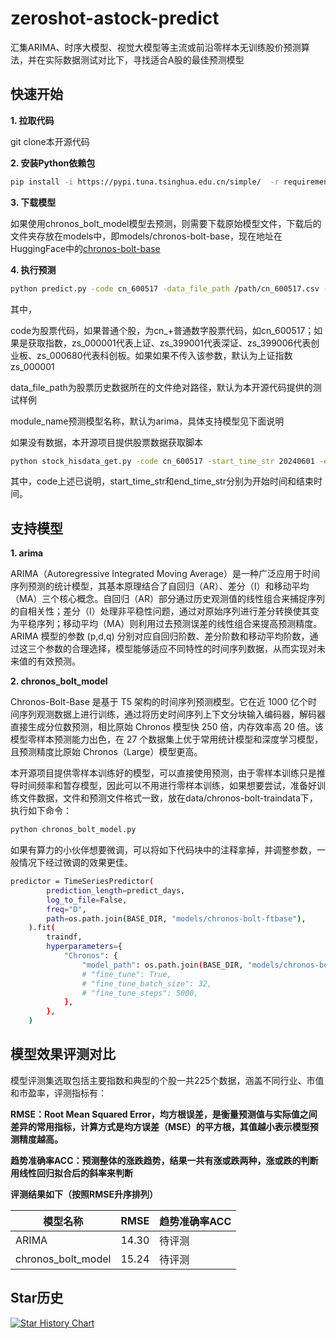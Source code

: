 # zeroshot-astock-predict
汇集ARIMA、时序大模型、视觉大模型等主流或前沿零样本无训练股价预测算法，并在实际数据测试对比下，寻找适合A股的最佳预测模型

## 快速开始

**1. 拉取代码**

git clone本开源代码

**2. 安装Python依赖包**

```bash
pip install -i https://pypi.tuna.tsinghua.edu.cn/simple/  -r requirements.txt
```
**3. 下载模型**

如果使用chronos_bolt_model模型去预测，则需要下载原始模型文件，下载后的文件夹存放在models中，即models/chronos-bolt-base，现在地址在HuggingFace中的[chronos-bolt-base](https://huggingface.co/amazon/chronos-bolt-base)

**4. 执行预测**

```bash
python predict.py -code cn_600517 -data_file_path /path/cn_600517.csv -module_name chronos_bolt_model
```

其中，

code为股票代码，如果普通个股，为cn_+普通数字股票代码，如cn_600517；如果是获取指数，zs_000001代表上证、zs_399001代表深证、zs_399006代表创业板、zs_000680代表科创板。如果如果不传入该参数，默认为上证指数zs_000001

data_file_path为股票历史数据所在的文件绝对路径，默认为本开源代码提供的测试样例

module_name预测模型名称，默认为arima，具体支持模型见下面说明

如果没有数据，本开源项目提供股票数据获取脚本

```bash
python stock_hisdata_get.py -code cn_600517 -start_time_str 20240601 -end_time_str 20250701
```

其中，code上述已说明，start_time_str和end_time_str分别为开始时间和结束时间。

## 支持模型

**1. arima**

ARIMA（Autoregressive Integrated Moving Average）是一种广泛应用于时间序列预测的统计模型，其基本原理结合了自回归（AR）、差分（I）和移动平均（MA）三个核心概念。自回归（AR）部分通过历史观测值的线性组合来捕捉序列的自相关性；差分（I）处理非平稳性问题，通过对原始序列进行差分转换使其变为平稳序列；移动平均（MA）则利用过去预测误差的线性组合来提高预测精度。ARIMA 模型的参数 (p,d,q) 分别对应自回归阶数、差分阶数和移动平均阶数，通过这三个参数的合理选择，模型能够适应不同特性的时间序列数据，从而实现对未来值的有效预测。

**2. chronos_bolt_model**

Chronos-Bolt-Base 是基于 T5 架构的时间序列预测模型。它在近 1000 亿个时间序列观测数据上进行训练，通过将历史时间序列上下文分块输入编码器，解码器直接生成分位数预测，相比原始 Chronos 模型快 250 倍，内存效率高 20 倍。该模型零样本预测能力出色，在 27 个数据集上优于常用统计模型和深度学习模型，且预测精度比原始 Chronos（Large）模型更高。

本开源项目提供零样本训练好的模型，可以直接使用预测，由于零样本训练只是推导时间频率和暂存模型，因此可以不用进行零样本训练，如果想要尝试，准备好训练文件数据，文件和预测文件格式一致，放在data/chronos-bolt-traindata下，执行如下命令：

```bash
python chronos_bolt_model.py
```
如果有算力的小伙伴想要微调，可以将如下代码块中的注释拿掉，并调整参数，一般情况下经过微调的效果更佳。

```bash
predictor = TimeSeriesPredictor(
        prediction_length=predict_days,
        log_to_file=False,
        freq="D",
        path=os.path.join(BASE_DIR, "models/chronos-bolt-ftbase"),
    ).fit(
        traindf,
        hyperparameters={
            "Chronos": {
                "model_path": os.path.join(BASE_DIR, "models/chronos-bolt-base"),
                # "fine_tune": True,
                # "fine_tune_batch_size": 32,
                # "fine_tune_steps": 5000,
            },
        },
    )
```

## 模型效果评测对比

模型评测集选取包括主要指数和典型的个股一共225个数据，涵盖不同行业、市值和市盈率，评测指标有：

**RMSE：Root Mean Squared Error，均方根误差，是衡量预测值与实际值之间差异的常用指标，计算方式是均方误差（MSE）的平方根，其值越小表示模型预测精度越高。**

**趋势准确率ACC：预测整体的涨跌趋势，结果一共有涨或跌两种，涨或跌的判断用线性回归拟合后的斜率来判断**

**评测结果如下（按照RMSE升序排列）**

模型名称| RMSE |  趋势准确率ACC
-|-|-|
ARIMA | 14.30  | 待评测
chronos_bolt_model | 15.24 | 待评测


## Star历史

[![Star History Chart](https://api.star-history.com/svg?repos=chenking2020/zeroshot-astock-predict&type=Date)](https://star-history.com/#chenking2020/zeroshot-astock-predict&Date)